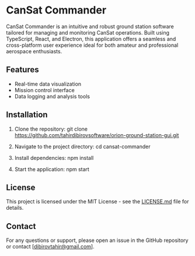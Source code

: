 # CanSat Commander

CanSat Commander is an intuitive and robust ground station software tailored for managing and monitoring CanSat operations. Built using TypeScript, React, and Electron, this application offers a seamless and cross-platform user experience ideal for both amateur and professional aerospace enthusiasts.

## Features

- Real-time data visualization
- Mission control interface
- Data logging and analysis tools

## Installation

1. Clone the repository:
   git clone https://github.com/tahirdibirovsoftware/orion-ground-station-gui.git

2. Navigate to the project directory:
   cd cansat-commander

3. Install dependencies:
   npm install

4. Start the application:
   npm start

## License

This project is licensed under the MIT License - see the [LICENSE.md](LICENSE.md) file for details.

## Contact

For any questions or support, please open an issue in the GitHub repository or contact [dibirovtahir@gmail.com].
